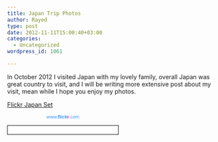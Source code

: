 ```yaml
---
title: Japan Trip Photos
author: Rayed
type: post
date: 2012-11-11T15:00:40+03:00
categories:
  - Uncategorized
wordpress_id: 1061

---
```

<p>In October 2012 I visited Japan with my lovely family, overall Japan was great country to visit, and I will be writing more extensive post about my visit, mean while I hope you enjoy my photos.</p>
<p><a href="http://www.flickr.com/photos/rayed/sets/72157631932482644">Flickr Japan Set</a></p>
<p><!-- Start of Flickr Badge --></p>
<style type="text/css">
/*
Images are wrapped in divs classed "flickr_badge_image" with ids "flickr_badge_imageX" where "X" is an integer specifying ordinal position. Below are some styles to get you started!
*/
#flickr_badge_uber_wrapper {text-align:center; width:260px;}
#flickr_badge_wrapper {padding:10px 0 10px 0;}
.flickr_badge_image {margin:0 10px 10px 10px;}
.flickr_badge_image img {border: 1px solid black !important;}
#flickr_badge_source {text-align:left; margin:0 10px 0 10px;}
#flickr_badge_icon {float:left; margin-right:5px;}
#flickr_www {display:block; padding:0 10px 0 10px !important; font: 11px Arial, Helvetica, Sans serif !important; color:#3993ff !important;}
#flickr_badge_uber_wrapper a:hover,
#flickr_badge_uber_wrapper a:link,
#flickr_badge_uber_wrapper a:active,
#flickr_badge_uber_wrapper a:visited {text-decoration:none !important; background:inherit !important;color:#3993ff;}
#flickr_badge_wrapper {background-color:#ffffff;border: solid 1px #000000}
#flickr_badge_source {padding:0 !important; font: 11px Arial, Helvetica, Sans serif !important; color:#666666 !important;}
</style>
<div id="flickr_badge_uber_wrapper"><a href="http://www.flickr.com" id="flickr_www">www.<strong style="color:#3993ff">flick<span style="color:#ff1c92">r</span></strong>.com</a></p>
<div id="flickr_badge_wrapper">
<script type="text/javascript" src="http://www.flickr.com/badge_code_v2.gne?count=5&#038;display=random&#038;size=m&#038;layout=x&#038;source=user_set&#038;user=13742702%40N00&#038;set=72157631932482644&#038;context=in%2Fset-72157631932482644%2F"></script>
</div>
</div>
<p><!-- End of Flickr Badge --></p>
